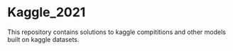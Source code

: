 # Kaggle_2021
This repository contains solutions to kaggle compititions and other models built on kaggle datasets.
